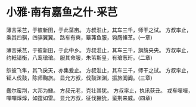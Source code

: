 # 小雅·南有嘉鱼之什·采芑

薄言采芑，于彼新田，于此菑亩。
方叔涖止，其车三千，师干之试。
方叔率止，乘其四骐，四骐翼翼。
路车有奭，簟茀鱼服，钩膺鞗革。(一章)

薄言采芑，于彼新田，于此中乡。
方叔涖止，其车三千，旗旐央央。
方叔率止，约軝错衡，八鸾瑲瑲。
服其命服，朱芾斯皇，有瑲葱珩。(二章)

鴥彼飞隼，其飞戾天，亦集爰止。
方叔涖止，其车三千，师干之试。
方叔率止，钲人伐鼓，陈师鞠旅。
显允方叔，伐鼓渊渊，振旅阗阗。(三章)

蠢尔蛮荆，大邦为雠。
方叔元老，克壮其犹。
方叔率止，执讯获丑。
戎车嘽嘽，嘽嘽焞焞，如霆如雷。
显允方叔，征伐玁狁，蛮荆来威。(四章)

